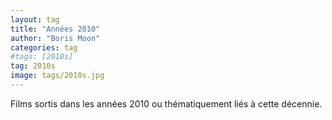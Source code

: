 ```yaml
---
layout: tag
title: "Années 2010"
author: "Boris Moon"
categories: tag
#tags: [2010s]
tag: 2010s
image: tags/2010s.jpg
---
```


Films sortis dans les années 2010 ou thématiquement liés à cette décennie.
